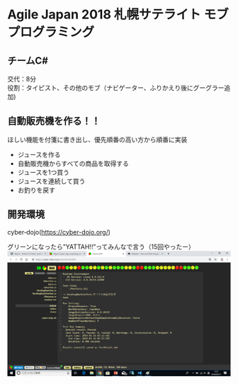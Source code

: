 # Agile Japan 2018 札幌サテライト モブプログラミング

## チームC#
交代：8分  
役割：タイピスト、その他のモブ（ナビゲーター、ふりかえり後にグーグラー追加)  

## 自動販売機を作る！！  

ほしい機能を付箋に書き出し、優先順番の高い方から順番に実装  
- ジュースを作る
- 自動販売機からすべての商品を取得する
- ジュースを1つ買う
- ジュースを連続して買う
- お釣りを戻す



## 開発環境

cyber‑dojo(https://cyber-dojo.org/)

グリーンになったら”YATTAH!!”ってみんなで言う（15回やったー）
![cyber-dojo](cyber-dojo.png "cyber-dojo")
